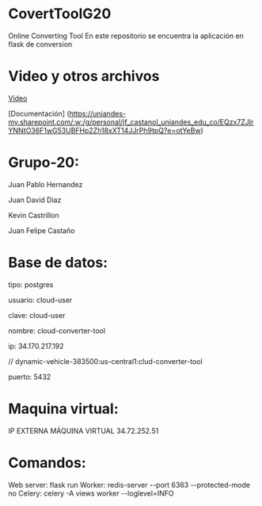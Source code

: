 # CovertToolG20
Online Converting Tool
En este repositorio se encuentra la aplicación en flask de conversion
 
# Video y otros archivos
[Video](https://uniandes-my.sharepoint.com/:f:/g/personal/jp_hernandezr1_uniandes_edu_co/Ej2sNNATMytKpl-zvF98aXMB3oJKqYmQ8r2q_08qLWFn1A?e=gSO2Ep)

[Documentación] (https://uniandes-my.sharepoint.com/:w:/g/personal/jf_castanol_uniandes_edu_co/EQzx7ZJIrYNNtO36F1wG53UBFHp2Zh18xXT14JJrPh9tpQ?e=otYeBw)

# Grupo-20:

Juan Pablo Hernandez

Juan David Diaz

Kevin Castrillon

Juan Felipe Castaño



# Base de datos:

tipo: postgres

usuario: cloud-user

clave: cloud-user

nombre: cloud-converter-tool

ip: 34.170.217.192

// dynamic-vehicle-383500:us-central1:clud-converter-tool

puerto: 5432

# Maquina virtual:

IP EXTERNA MÁQUINA VIRTUAL 34.72.252.51

# Comandos:

Web server: flask run
Worker: redis-server --port 6363 --protected-mode no
Celery: celery -A views worker --loglevel=INFO
